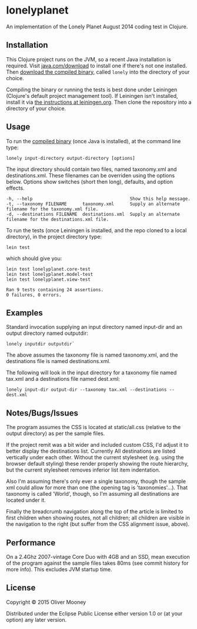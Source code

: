 # lonelyplanet

An implementation of the Lonely Planet August 2014 coding test in Clojure.

## Installation

This Clojure project runs on the JVM, so a recent Java installation is required. Visit [java.com/download](https://java.com/en/download/) 
to install one if there's not one installed. Then [download the compiled binary](https://github.com/OliverM/lonelyplanet/blob/master/bin/lonely), 
called `lonely` into the directory of your choice.

Compiling the binary or running the tests is best done under Leiningen (Clojure's default project management tool). 
If Leiningen isn't installed, install it via [the instructions at leiningen.org](http://leiningen.org/). Then clone the
repository into a directory of your choice. 

## Usage

To run the [compiled binary](https://github.com/OliverM/lonelyplanet/blob/master/bin/lonely) (once Java is installed), 
at the command line type: 

    lonely input-directory output-directory [options]

The input directory should contain two files, named taxonomy.xml and destinations.xml.
These filenames can be overriden using the options below.
Options show switches (short then long), defaults, and option effects.

    -h, --help                                     Show this help message.
    -t, --taxonomy FILENAME      taxonomy.xml      Supply an alternate filename for the taxonomy.xml file.
    -d, --destinations FILENAME  destinations.xml  Supply an alternate filename for the destinations.xml file.

To run the tests (once Leiningen is installed, and the repo cloned to a local directory), in the project directory type:

    lein test

which should give you:

    lein test lonelyplanet.core-test
    lein test lonelyplanet.model-test
    lein test lonelyplanet.view-test

    Ran 9 tests containing 24 assertions.
    0 failures, 0 errors.

## Examples

Standard invocation supplying an input directory named input-dir and an output directory named outputdir:

    lonely inputdir outputdir`

The above assumes the taxonomy file is named taxonomy.xml, and the destinations file is named destinations.xml.

The following will look in the input directory for a taxonomy file named tax.xml and a destinations file named dest.xml:

    lonely input-dir output-dir --taxonomy tax.xml --destinations --dest.xml

## Notes/Bugs/Issues

The program assumes the CSS is located at static/all.css (relative to the output directory) as per the sample files.

If the project remit was a bit wider and included custom CSS, I'd adjust it to better display the destinations list. 
Currently All destinations are listed vertically under each other. Without the current stylesheet (e.g. using the 
browser default styling) these render properly showing the route hierarchy, but the current stylesheet removes inferior 
list item indentation.

Also I'm assuming there's only ever a single taxonomy, though the sample xml could allow for more than one (the opening 
tag is 'taxonomies'...). That taxonomy is called 'World', though, so I'm assuming all destinations are located under it.

Finally the breadcrumb navigation along the top of the article is limited to first children when showing routes, not 
all children; all children are visible in the navigation to the right (but suffer from the CSS alignment issue, above).

## Performance
On a 2.4Ghz 2007-vintage Core Duo with 4GB and an SSD, mean execution of the program against the sample files takes 80ms 
(see commit history for more info). This excludes JVM startup time.

## License

Copyright © 2015 Oliver Mooney

Distributed under the Eclipse Public License either version 1.0 or (at your option) any later version.
